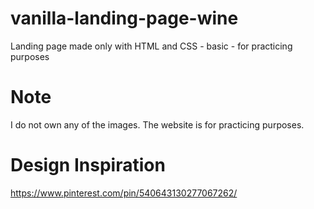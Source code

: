 # vanilla-landing-page-wine
Landing page made only with HTML and CSS - basic - for practicing purposes

# Note
I do not own any of the images. The website is for practicing purposes.

# Design Inspiration

https://www.pinterest.com/pin/540643130277067262/
